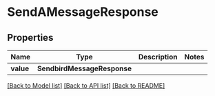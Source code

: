 # SendAMessageResponse


## Properties
Name | Type | Description | Notes
------------ | ------------- | ------------- | -------------
**value** | **SendbirdMessageResponse** |  | 

[[Back to Model list]](../README.md#documentation-for-models) [[Back to API list]](../README.md#documentation-for-api-endpoints) [[Back to README]](../README.md)


